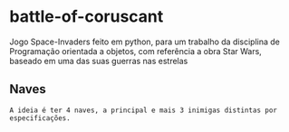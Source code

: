 # battle-of-coruscant

Jogo Space-Invaders feito em python, para um trabalho da disciplina de Programação orientada a objetos, com referência a obra Star Wars, baseado em uma das suas guerras nas estrelas 

## Naves
```
A ideia é ter 4 naves, a principal e mais 3 inimigas distintas por especificações.
```